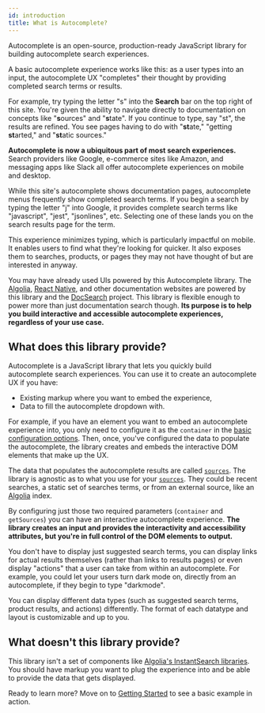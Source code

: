 ```yaml
---
id: introduction
title: What is Autocomplete?
---
```


Autocomplete is an open-source, production-ready JavaScript library for building autocomplete search experiences.

A basic autocomplete experience works like this: as a user types into an input, the autocomplete UX "completes" their thought by providing completed search terms or results.

For example, try typing the letter "s" into the **Search** bar on the top right of this site. You're given the ability to navigate directly to documentation on concepts like "**s**ources" and "**s**tate". If you continue to type, say "st", the results are refined. You see pages having to do with "**st**ate," "getting **st**arted," and "**st**atic sources."

**Autocomplete is now a ubiquitous part of most search experiences.** Search providers like Google, e-commerce sites like Amazon, and messaging apps like Slack all offer autocomplete experiences on mobile and desktop.

While this site's autocomplete shows documentation pages, autocomplete menus frequently show completed search terms. If you begin a search by typing the letter "j" into Google, it provides complete search terms like "javascript", "jest", "jsonlines", etc. Selecting one of these lands you on the search results page for the term.

This experience minimizes typing, which is particularly impactful on mobile. It enables users to find what they're looking for quicker. It also exposes them to searches, products, or pages they may not have thought of but are interested in anyway.

You may have already used UIs powered by this Autocomplete library. The [Algolia](https://www.algolia.com/doc/), [React Native](https://reactnative.dev/), and other documentation websites are powered by this library and the [DocSearch](https://docsearch.algolia.com/) project. This library is flexible enough to power more than just documentation search though. **Its purpose is to help you build interactive and accessible autocomplete experiences, regardless of your use case.**

## What does this library provide?

Autocomplete is a JavaScript library that lets you quickly build autocomplete search experiences. You can use it to create an autocomplete UX if you have:

- Existing markup where you want to embed the experience,
- Data to fill the autocomplete dropdown with.

For example, if you have an element you want to embed an autocomplete experience into, you only need to configure it as the `container` in the [basic configuration options](/docs/basic-options). Then, once, you've configured the data to populate the autocomplete, the library creates and embeds the interactive DOM elements that make up the UX.

The data that populates the autocomplete results are called [`sources`](/docs/sources). The library is agnostic as to what you use for your  [`sources`](/docs/sources).  They could be recent searches, a static set of searches terms, or from an external source, like an [Algolia](https://www.algolia.com/doc/guides/getting-started/what-is-algolia/) index.

By configuring just those two required parameters (`container` and `getSources`) you can have an interactive autocomplete experience. **The library creates an input and provides the interactivity and accessibility attributes, but you're in full control of the DOM elements to output.**

You don't have to display just suggested search terms, you can display links for actual results themselves (rather than links to results pages) or even display "actions" that a user can take from within an autocomplete. For example, you could let your users turn dark mode on, directly from an autocomplete, if they begin to type "darkmode".

You can display different data types (such as suggested search terms, product results, and actions) differently. The format of each datatype and layout is customizable and up to you.

## What doesn't this library provide?

This library isn't a set of components like [Algolia's InstantSearch libraries](https://www.algolia.com/doc/guides/building-search-ui/what-is-instantsearch/js/). You should have markup you want to plug the experience into and be able to provide the data that gets displayed.

Ready to learn more? Move on to [Getting Started](/docs/getting-started) to see a basic example in action.
